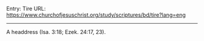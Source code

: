 Entry: Tire
URL: https://www.churchofjesuschrist.org/study/scriptures/bd/tire?lang=eng

---

A headdress (Isa. 3:18; Ezek. 24:17, 23).
